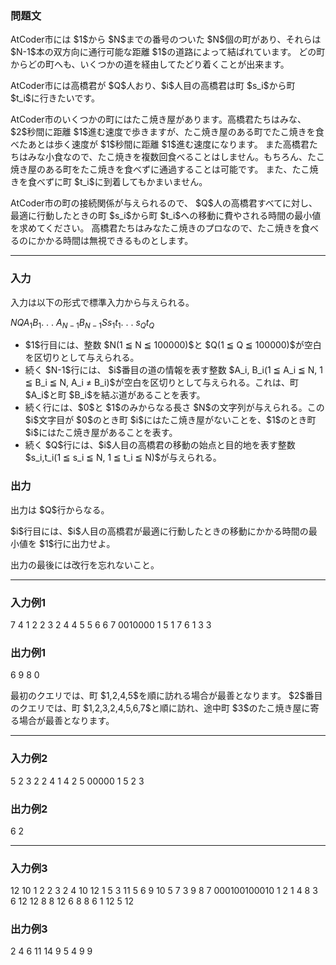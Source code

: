 
<div>

<div>

<div>

<section>

### **問題文**

<p>
AtCoder市には $1$から $N$までの番号のついた $N$個の町があり、それらは $N-1$本の双方向に通行可能な距離 $1$の道路によって結ばれています。
どの町からどの町へも、いくつかの道を経由してたどり着くことが出来ます。
</p>

<p>
AtCoder市には高橋君が $Q$人おり、$i$人目の高橋君は町 $s_i$から町 $t_i$に行きたいです。
</p>

<p>
AtCoder市のいくつかの町にはたこ焼き屋があります。高橋君たちはみな、$2$秒間に距離 $1$進む速度で歩きますが、たこ焼き屋のある町でたこ焼きを食べたあとは歩く速度が $1$秒間に距離 $1$進む速度になります。
また高橋君たちはみな小食なので、たこ焼きを複数回食べることはしません。もちろん、たこ焼き屋のある町をたこ焼きを食べずに通過することは可能です。
また、たこ焼きを食べずに町 $t_i$に到着してもかまいません。
</p>

<p>
AtCoder市の町の接続関係が与えられるので、 $Q$人の高橋君すべてに対し、最適に行動したときの町 $s_i$から町 $t_i$への移動に費やされる時間の最小値を求めてください。
高橋君たちはみなたこ焼きのプロなので、たこ焼きを食べるのにかかる時間は無視できるものとします。
</p>

</section>

</div>

---

<div>

<div>

<section>

### **入力**

<p>
入力は以下の形式で標準入力から与えられる。
</p>

<div>

$N$$Q$$A_1$$B_1$.
.
.
$A_{N-1}$$B_{N-1}$$S$$s_1$$t_1$.
.
.
$s_Q$$t_Q$
</div>

<ul>

<li>
$1$行目には、整数 $N(1 ≦ N ≦ 100000)$と $Q(1 ≦ Q ≦ 100000)$が空白を区切りとして与えられる。
</li>

<li>
続く $N-1$行には、 $i$番目の道の情報を表す整数 $A_i, B_i(1 ≦ A_i ≦ N, 1 ≦ B_i ≦ N, A_i ≠ B_i)$が空白を区切りとして与えられる。これは、町 $A_i$と町 $B_i$を結ぶ道があることを表す。
</li>

<li>
続く行には、$0$と $1$のみからなる長さ $N$の文字列が与えられる。この $i$文字目が $0$のとき町 $i$にはたこ焼き屋がないことを、$1$のとき町 $i$にはたこ焼き屋があることを表す。
</li>

<li>
続く $Q$行には、$i$人目の高橋君の移動の始点と目的地を表す整数 $s_i,t_i(1 ≦ s_i ≦ N, 1 ≦ t_i ≦ N)$が与えられる。
</li>

</ul>

</section>

</div>

<div>

<section>

### **出力**

<p>
出力は $Q$行からなる。
</p>

<p>
$i$行目には、$i$人目の高橋君が最適に行動したときの移動にかかる時間の最小値を $1$行に出力せよ。
</p>

<p>
出力の最後には改行を忘れないこと。
</p>

</section>

</div>

</div>

---

<div>

<section>

### **入力例1**

<div>

7 4
1 2
2 3
2 4
4 5
5 6
6 7
0010000
1 5
1 7
6 1
3 3

</div>

</section>

</div>

<div>

<section>

### **出力例1**

<div>

6
9
8
0

</div>

<p>
最初のクエリでは、町 $1,2,4,5$を順に訪れる場合が最善となります。
$2$番目のクエリでは、町 $1,2,3,2,4,5,6,7$と順に訪れ、途中町 $3$のたこ焼き屋に寄る場合が最善となります。
</p>

</section>

</div>

---

<div>

<section>

### **入力例2**

<div>

5 2
3 2
2 4
1 4
2 5
00000
1 5
2 3

</div>

</section>

</div>

<div>

<section>

### **出力例2**

<div>

6
2

</div>

</section>

</div>

---

<div>

<section>

### **入力例3**

<div>

12 10
1 2
2 3
2 4
10 12
1 5
3 11
5 6
9 10
5 7
3 9
8 7
000100100010
1 2
1 4
8 3
6 12
12 8
8 12
6 8
8 6
1 12
5 12

</div>

</section>

</div>

<div>

<section>

### **出力例3**

<div>

2
4
6
11
14
9
5
4
9
9

</div>

</section>

</div>

</div>

</div>
